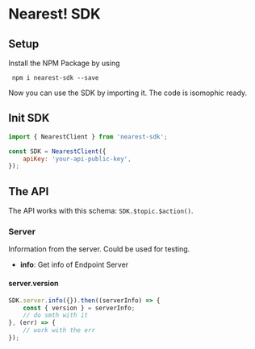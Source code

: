 # Nearest! SDK

## Setup
Install the NPM Package by using

`` npm i nearest-sdk --save``

Now you can use the SDK by importing it. The code is isomophic ready.

## Init SDK

``` javascript
import { NearestClient } from 'nearest-sdk';

const SDK = NearestClient({
	apiKey: 'your-api-public-key',
});
```

## The API
The API works with this schema: `SDK.$topic.$action()`.

### Server
Information from the server. Could be used for testing.

* **info**: Get info of Endpoint Server

#### server.version
``` javascript
SDK.server.info({}).then((serverInfo) => {
	const { version } = serverInfo;
	// do smth with it
}, (err) => {
	// work with the err
});
```

